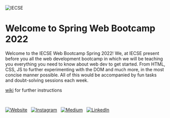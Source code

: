 ![IECSE](https://user-images.githubusercontent.com/74554892/158431402-a4a54b0b-c53a-4a09-bf2e-933a8c617c86.PNG)

# Welcome to Spring Web Bootcamp 2022

Welcome to the IECSE Web Bootcamp Spring 2022! We, at IECSE present before you all the web development bootcamp in which we will be teaching you everything you need to know about web dev to get started.  From HTML, CSS, JS to further experimenting with the DOM and much more, in the most concise manner possible. All of this would be accompanied by fun tasks and doubt-solving sessions each week.

[wiki](https://github.com/Prajnaprabhu3/IECSE-Web-Winter-2022/wiki) for further instructions

<br>

[![Website](https://img.shields.io/badge/IECSE_Website-5237B5?style=for-the-badge&logo=About.IECSE&logoColor=white)](https://iecsemanipal.com/) &nbsp;
[![Instagram](https://img.shields.io/badge/iecsemanipal-%23E4405F.svg?style=for-the-badge&logo=Instagram&logoColor=white)](https://www.instagram.com/iecsemanipal/) &nbsp;
[![Medium](https://img.shields.io/badge/Medium-12100E?style=for-the-badge&logo=medium&logoColor=white)](https://medium.com/iecse-hashtag/latest) &nbsp;
[![LinkedIn](https://img.shields.io/badge/linkedin-%230077B5.svg?style=for-the-badge&logo=linkedin&logoColor=white)](https://www.linkedin.com/company/ie-cse-manipal/) &nbsp;








